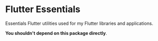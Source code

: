 # Flutter Essentials

Essentials Flutter utilities used for my Flutter libraries and applications. 

**You shouldn't depend on this package directly**.
